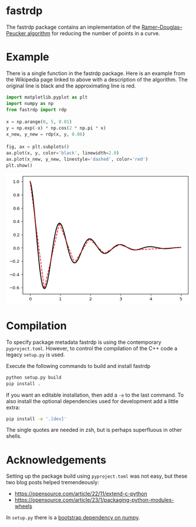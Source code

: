 # fastrdp

The fastrdp package contains an implementation of the
[Ramer–Douglas–Peucker
algorithm](https://en.wikipedia.org/wiki/Ramer%E2%80%93Douglas%E2%80%93Peucker_algorithm)
for reducing the number of points in a curve.

# Example

There is a single function in the fastrdp package. Here is an example
from the Wikipedia page linked to above with a description of the
algorithm. The original line is black and the approximating line is red.

``` python
import matplotlib.pyplot as plt
import numpy as np
from fastrdp import rdp

x = np.arange(0, 5, 0.01)
y = np.exp(-x) * np.cos(2 * np.pi * x)
x_new, y_new = rdp(x, y, 0.06)

fig, ax = plt.subplots()
ax.plot(x, y, color='black', linewidth=2.0)
ax.plot(x_new, y_new, linestyle='dashed', color='red')
plt.show()
```

![](README_files/figure-commonmark/cell-2-output-1.png)

# Compilation

To specify package metadata fastrdp is using the contemporary
`pyproject.toml`. However, to control the compilation of the C++ code a
legacy `setup.py` is used.

Execute the following commands to build and install fastrdp

``` bash
python setup.py build
pip install .
```

If you want an editable installation, then add a `-e` to the last
command. To also install the optional dependencies used for development
add a little extra:

``` bash
pip install -e '.[dev]'
```

The single quotes are needed in zsh, but is perhaps superfluous in other
shells.

# Acknowledgements

Setting up the package build using `pyproject.toml` was not easy, but
these two blog posts helped tremendeously:

- <https://opensource.com/article/22/11/extend-c-python>
- <https://opensource.com/article/23/1/packaging-python-modules-wheels>

In `setup.py` there is a [bootstrap dependency on
numpy](https://stackoverflow.com/questions/76678675/modulenotfounderror-no-module-named-numpy-problem-installing-it).
